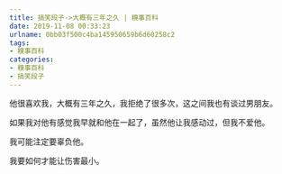 ```yaml
---
title: 搞笑段子->大概有三年之久 | 糗事百科
date: 2019-11-08 00:33:23
urlname: 0bb03f500c4ba145950659b6d60258c2
tags: 
- 糗事百科
categories:
- 糗事百科
- 搞笑段子
---
```

他很喜欢我，大概有三年之久，我拒绝了很多次，这之间我也有谈过男朋友。

如果我对他有感觉我早就和他在一起了，虽然他让我感动过，但我不爱他。

我可能注定要辜负他。

我要如何才能让伤害最小。



